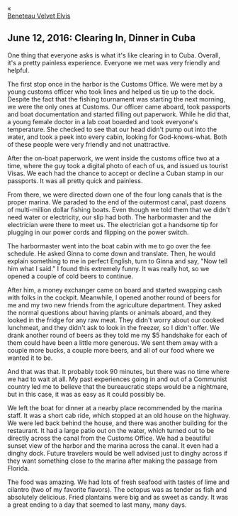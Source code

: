 <div class="top-nav-links"><div class="link-arrow link-arrow-left"><div class="div-left-ticks">«</div><a href="/velvet-elvis/beneteau" class="div-left-text">Beneteau Velvet Elvis</a></div></div>


<h2>June 12, 2016:  Clearing In, Dinner in Cuba</h2>

One thing that everyone asks is what it's like clearing in to Cuba.  Overall, it's a pretty painless experience.  Everyone we met was very friendly and helpful.

The first stop once in the harbor is the Customs Office.  We were met by a young customs officer who took lines and helped us tie up to the dock.  Despite the fact that the fishing tournament was starting the next morning, we were the only ones at Customs.  Our officer came aboard, took passports and boat documentation and started filling out paperwork.  While he did that, a young female doctor in a lab coat boarded and took everyone's temperature.  She checked to see that our head didn't pump out into the water, and took a peek into every cabin, looking for God-knows-what.  Both of these people were very friendly and not unattractive.

After the on-boat paperwork, we went inside the customs office two at a time, where the guy took a digital photo of each of us, and issued us tourist Visas.  We each had the chance to accept or decline a Cuban stamp in our passports. It was all pretty quick and painless.

From there, we were directed down one of the four long canals that is the proper marina.  We paraded to the end of the outermost canal, past dozens of multi-million dollar fishing boats.  Even though we told them that we didn't need water or electricity, our slip had both.  The harbormaster and the electrician were there to meet us.  The electrician got a handsome tip for plugging in our power cords and flipping on the power switch. 

The harbormaster went into the boat cabin with me to go over the fee schedule.  He asked Ginna to come down and translate.  Then, he would explain something to me in perfect English, turn to Ginna and say, "Now tell him what I said."  I found this extremely funny.  It was really hot, so we opened a couple of cold beers to continue.

After him, a money exchanger came on board and started swapping cash with folks in the cockpit.  Meanwhile, I opened another round of beers for me and my two new friends from the agriculture department.  They asked the normal questions about having plants or animals aboard, and they looked in the fridge for any raw meat.  They didn't worry about our cooked lunchmeat, and they didn't ask to look in the freezer, so I didn't offer.  We drank another round of beers as they told me my $5 handshake for each of them could have been a little more generous.  We sent them away with a couple more bucks, a couple more beers, and all of our food where we wanted it to be.

And that was that.  It probably took 90 minutes, but there was no time where we had to wait at all.  My past experiences going in and out of a Communist country led me to believe that the bureaucratic steps would be a nightmare, but in this case, it was as easy as it could possibly be.

We left the boat for dinner at a nearby place recommended by the marina staff.  It was a short cab ride, which stopped at an old house on the highway.  We were led back behind the house, and there was another building for the restaurant.  It had a large patio out on the water, which turned out to be directly across the canal from the Customs Office.  We had a beautiful sunset view of the harbor and the marina across the canal.  It even had a dinghy dock.  Future travelers would be well advised just to dinghy across if they want something close to the marina after making the passage from Florida.

The food was amazing.  We had lots of fresh seafood with tastes of lime and cilantro (two of my favorite flavors).  The octopus was as tender as fish and absolutely delicious.  Fried plantains were big and as sweet as candy.  It was a great ending to a day that seemed to last many, many days.
